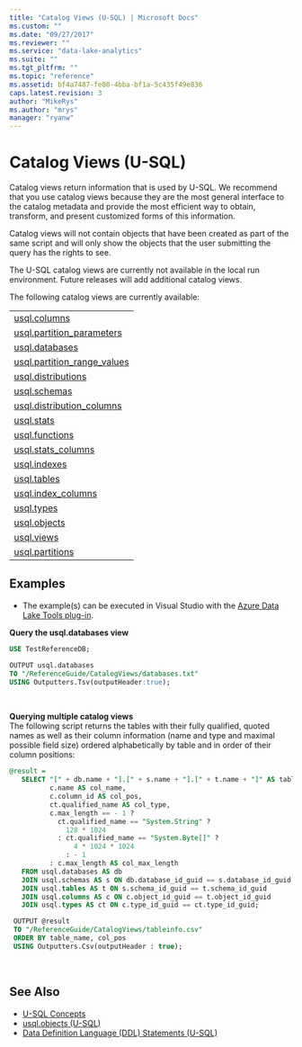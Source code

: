 ```yaml
---
title: "Catalog Views (U-SQL) | Microsoft Docs"
ms.custom: ""
ms.date: "09/27/2017"
ms.reviewer: ""
ms.service: "data-lake-analytics"
ms.suite: ""
ms.tgt_pltfrm: ""
ms.topic: "reference"
ms.assetid: bf4a7487-fe80-4bba-bf1a-5c435f49e836
caps.latest.revision: 3
author: "MikeRys"
ms.author: "mrys"
manager: "ryanw"
---
```


# Catalog Views (U-SQL)
Catalog views return information that is used by U-SQL. We recommend that you use catalog views because they are the most general interface to the catalog metadata and provide the most efficient way to obtain, transform, and present customized forms of this information.

Catalog views will not contain objects that have been created as part of the same script and will only show the objects that the user submitting the query has the rights to see.

The U-SQL catalog views are currently not available in the local run environment.  Future releases will add additional catalog views.

The following catalog views are currently available:  

||  
|--|
| [usql.columns](usql-columns-u-sql.md)     |
| [usql.partition_parameters](usql-partition-parameters-u-sql.md)     |    
| [usql.databases](usql-databases-u-sql.md)     |
| [usql.partition_range_values](usql-partition-range-values-u-sql.md)  |       
| [usql.distributions](usql-distributions-u-sql.md)     |
| [usql.schemas](usql-schemas-u-sql.md)         |
| [usql.distribution_columns](usql-distribution-columns-u-sql.md)     |
| [usql.stats](usql-stats-u-sql.md)         |
| [usql.functions](usql-functions-u-sql.md)     |
| [usql.stats_columns](usql-stats-columns-u-sql.md)     |    
| [usql.indexes](usql-indexes-u-sql.md)     |
| [usql.tables](usql-tables-u-sql.md)       |  
| [usql.index_columns](usql-index-columns-u-sql.md)     |
| [usql.types](usql-types-u-sql.md)         |
| [usql.objects](usql-objects-u-sql.md)     | 
| [usql.views](usql-views-u-sql.md)        |
| [usql.partitions](usql-partitions-u-sql.md)|


## Examples
- The example(s) can be executed in Visual Studio with the [Azure Data Lake Tools plug-in](https://www.microsoft.com/download/details.aspx?id=49504).  


**Query the usql.databases view**
```sql
USE TestReferenceDB;

OUTPUT usql.databases
TO "/ReferenceGuide/CatalogViews/databases.txt"
USING Outputters.Tsv(outputHeader:true);
```
<br />

**Querying multiple catalog views**  
The following script returns the tables with their fully qualified, quoted names as well as their column information (name and type and maximal possible field size) ordered alphabetically by table and in order of their column positions:
```sql
@result =
   SELECT "[" + db.name + "].[" + s.name + "].[" + t.name + "]" AS table_name,
          c.name AS col_name,
          c.column_id AS col_pos,
          ct.qualified_name AS col_type,
          c.max_length == - 1 ? 
            ct.qualified_name == "System.String" ? 
              128 * 1024 
            : ct.qualified_name == "System.Byte[]" ? 
                4 * 1024 * 1024 
              : - 1 
          : c.max_length AS col_max_length
   FROM usql.databases AS db 
   JOIN usql.schemas AS s ON db.database_id_guid == s.database_id_guid
   JOIN usql.tables AS t ON s.schema_id_guid == t.schema_id_guid
   JOIN usql.columns AS c ON c.object_id_guid == t.object_id_guid
   JOIN usql.types AS ct ON c.type_id_guid == ct.type_id_guid;

 OUTPUT @result
 TO "/ReferenceGuide/CatalogViews/tableinfo.csv"
 ORDER BY table_name, col_pos
 USING Outputters.Csv(outputHeader : true);
```
<br />

## See Also
* [U-SQL Concepts ](u-sql-concepts.md)   
* [usql.objects (U-SQL)](usql-objects-u-sql.md)
* [Data Definition Language (DDL) Statements (U-SQL)](data-definition-language-ddl-statements-u-sql.md)

